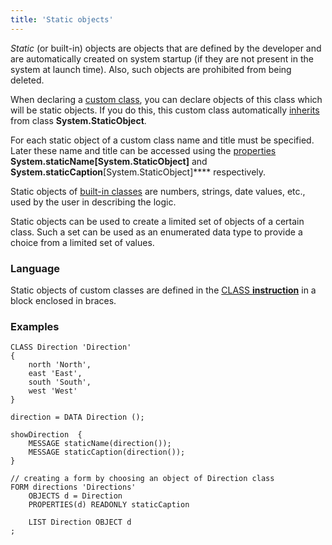 ```yaml
---
title: 'Static objects'
---
```


*Static* (or built-in) objects are objects that are defined by the developer and are automatically created on system startup (if they are not present in the system at launch time). Also, such objects are prohibited from being deleted.

When declaring a [custom class](User_classes.md), you can declare objects of this class which will be static objects. If you do this, this custom class automatically [inherits](User_classes.md#inheritance) from class **System.StaticObject**.

For each static object of a custom class name and title must be specified. Later these name and title can be accessed using the [properties](Properties.md) **System.staticName\[System.StaticObject\]** and **System.staticCaption**\[System.StaticObject\]**** respectively. 

Static objects of [built-in classes](Built-in_classes.md) are numbers, strings, date values, etc., used by the user in describing the logic.

Static objects can be used to create a limited set of objects of a certain class. Such a set can be used as an enumerated data type to provide a choice from a limited set of values. 

### Language

Static objects of custom classes are defined in the [CLASS **instruction**](CLASS_instruction.md) in a block enclosed in braces.

### Examples

```lsf
CLASS Direction 'Direction'
{
    north 'North',
    east 'East',
    south 'South',
    west 'West'
}

direction = DATA Direction ();

showDirection  {
    MESSAGE staticName(direction());
    MESSAGE staticCaption(direction());
}

// creating a form by choosing an object of Direction class
FORM directions 'Directions'
    OBJECTS d = Direction
    PROPERTIES(d) READONLY staticCaption

    LIST Direction OBJECT d
;
```

